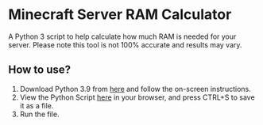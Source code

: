 # Minecraft Server RAM Calculator
A Python 3 script to help calculate how much RAM is needed for your server.
Please note this tool is not 100% accurate and results may vary.

## How to use?
1) Download Python 3.9 from [here](https://www.python.org/downloads/) and follow the on-screen instructions.
2) View the Python Script [here](https://raw.githubusercontent.com/alyamr2006/ram-calculator/main/ramcounter%20for%20Minecraft%20servers.py) in your browser, and press CTRL+S to save it as a file.
3) Run the file.
